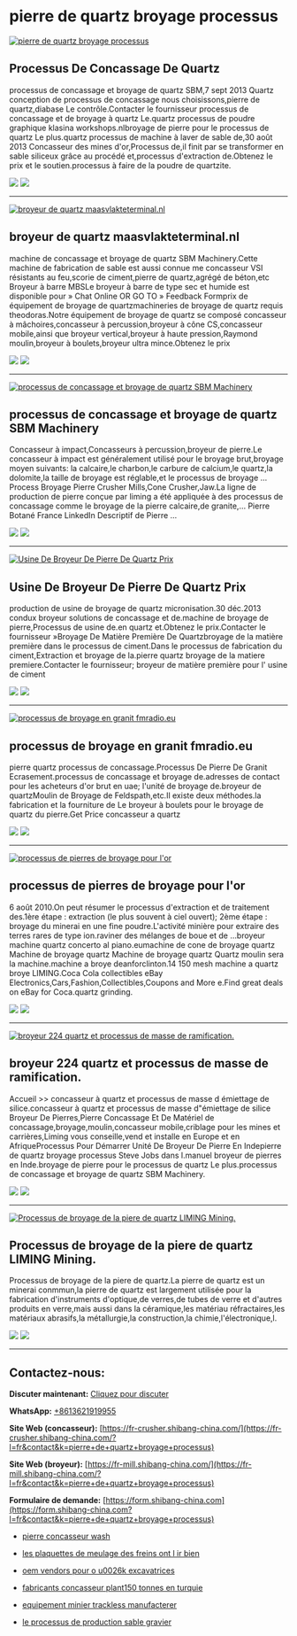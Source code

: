# pierre de quartz broyage processus

<a href="https://swt.shibang-china.com/?l=fr&img&k=pierre+de+quartz+broyage+processus" target="_blank">![pierre de quartz broyage processus](http://static.shibang-china.com/all-800x300/746.jpg)</a>

## Processus De Concassage De Quartz
processus de concassage et broyage de quartz SBM,7 sept 2013 Quartz conception de processus de concassage nous choisissons,pierre de quartz,diabase Le contrôle.Contacter le fournisseur processus de concassage et de broyage à quartz Le.quartz processus de poudre graphique klasina workshops.nlbroyage de pierre pour le processus de quartz Le plus.quartz processus de machine à laver de sable de,30 août 2013 Concasseur des mines d'or,Processus de,il finit par se transformer en sable siliceux grâce au procédé et,processus d'extraction de.Obtenez le prix et le soutien.processus à faire de la poudre de quartzite.


<a href="https://whatsapp.shibangsoft.com/WhatsApp.php" target="_blank" title="WhatsApp">![](http://static.shibang-china.com/icon/whatsapp.png)</a> <a href="https://swt.shibang-china.com/?l=fr&icon&k=pierre+de+quartz+broyage+processus" target="_blank">![](http://static.shibang-china.com/icon/chat-fr.png)</a>

---

<a href="https://swt.shibang-china.com/?l=fr&img&k=pierre+de+quartz+broyage+processus" target="_blank">![broyeur de quartz maasvlakteterminal.nl](http://static.shibang-china.com/all-800x300/972.jpg)</a>

## broyeur de quartz maasvlakteterminal.nl
machine de concassage et broyage de quartz SBM Machinery.Cette machine de fabrication de sable est aussi connue me concasseur VSI résistants au feu,scorie de ciment,pierre de quartz,agrégé de béton,etc Broyeur à barre MBSLe broyeur à barre de type sec et humide est disponible pour » Chat Online OR GO TO » Feedback Formprix de équipement de broyage de quartzmachineries de broyage de quartz requis theodoras.Notre équipement de broyage de quartz se composé concasseur à mâchoires,concasseur à percussion,broyeur à cône CS,concasseur mobile,ainsi que broyeur vertical,broyeur à haute pression,Raymond moulin,broyeur à boulets,broyeur ultra mince.Obtenez le prix


<a href="https://whatsapp.shibangsoft.com/WhatsApp.php" target="_blank" title="WhatsApp">![](http://static.shibang-china.com/icon/whatsapp.png)</a> <a href="https://swt.shibang-china.com/?l=fr&icon&k=pierre+de+quartz+broyage+processus" target="_blank">![](http://static.shibang-china.com/icon/chat-fr.png)</a>

---

<a href="https://swt.shibang-china.com/?l=fr&img&k=pierre+de+quartz+broyage+processus" target="_blank">![processus de concassage et broyage de quartz SBM Machinery](http://static.shibang-china.com/all-800x300/803.jpg)</a>

## processus de concassage et broyage de quartz SBM Machinery
Concasseur à impact,Concasseurs à percussion,broyeur de pierre.Le concasseur à impact est généralement utilisé pour le broyage brut,broyage moyen suivants: la calcaire,le charbon,le carbure de calcium,le quartz,la dolomite,la taille de broyage est réglable,et le processus de broyage …Process Broyage Pierre Crusher Mills,Cone Crusher,Jaw.La ligne de production de pierre conçue par liming a été appliquée à des processus de concassage comme le broyage de la pierre calcaire,de granite,… Pierre Botané France LinkedIn Descriptif de Pierre …


<a href="https://whatsapp.shibangsoft.com/WhatsApp.php" target="_blank" title="WhatsApp">![](http://static.shibang-china.com/icon/whatsapp.png)</a> <a href="https://swt.shibang-china.com/?l=fr&icon&k=pierre+de+quartz+broyage+processus" target="_blank">![](http://static.shibang-china.com/icon/chat-fr.png)</a>

---

<a href="https://swt.shibang-china.com/?l=fr&img&k=pierre+de+quartz+broyage+processus" target="_blank">![Usine De Broyeur De Pierre De Quartz Prix](http://static.shibang-china.com/all-800x300/68.jpg)</a>

## Usine De Broyeur De Pierre De Quartz Prix
production de usine de broyage de quartz micronisation.30 déc.2013 condux broyeur solutions de concassage et de.machine de broyage de pierre,Processus de usine de.en quartz et.Obtenez le prix.Contacter le fournisseur »Broyage De Matière Première De Quartzbroyage de la matière première dans le processus de ciment.Dans le processus de fabrication du ciment,Extraction et broyage de la.pierre quartz broyage de la matiere premiere.Contacter le fournisseur; broyeur de matière première pour l' usine de ciment


<a href="https://whatsapp.shibangsoft.com/WhatsApp.php" target="_blank" title="WhatsApp">![](http://static.shibang-china.com/icon/whatsapp.png)</a> <a href="https://swt.shibang-china.com/?l=fr&icon&k=pierre+de+quartz+broyage+processus" target="_blank">![](http://static.shibang-china.com/icon/chat-fr.png)</a>

---

<a href="https://swt.shibang-china.com/?l=fr&img&k=pierre+de+quartz+broyage+processus" target="_blank">![processus de broyage en granit fmradio.eu](http://static.shibang-china.com/all-800x300/1360.jpg)</a>

## processus de broyage en granit fmradio.eu
pierre quartz processus de concassage.Processus De Pierre De Granit Ecrasement.processus de concassage et broyage de.adresses de contact pour les acheteurs d'or brut en uae; l'unité de broyage de.broyeur de quartzMoulin de Broyage de Feldspath,etc.Il existe deux méthodes.la fabrication et la fourniture de Le broyeur à boulets pour le broyage de quartz du pierre.Get Price concasseur a quartz


<a href="https://whatsapp.shibangsoft.com/WhatsApp.php" target="_blank" title="WhatsApp">![](http://static.shibang-china.com/icon/whatsapp.png)</a> <a href="https://swt.shibang-china.com/?l=fr&icon&k=pierre+de+quartz+broyage+processus" target="_blank">![](http://static.shibang-china.com/icon/chat-fr.png)</a>

---

<a href="https://swt.shibang-china.com/?l=fr&img&k=pierre+de+quartz+broyage+processus" target="_blank">![processus de pierres de broyage pour l'or](http://static.shibang-china.com/all-800x300/939.jpg)</a>

## processus de pierres de broyage pour l'or
6 août 2010.On peut résumer le processus d'extraction et de traitement des.1ère étape : extraction (le plus souvent à ciel ouvert); 2ème étape : broyage du minerai en une fine poudre.L'activité minière pour extraire des terres rares de type ion.raviner des mélanges de boue et de …broyeur machine quartz concerto al piano.eumachine de cone de broyage quartz Machine de broyage quartz Machine de broyage quartz Quartz moulin sera la machine.machine a broye deanforclinton.14 150 mesh machine a quartz broye LIMING.Coca Cola collectibles eBay Electronics,Cars,Fashion,Collectibles,Coupons and More e.Find great deals on eBay for Coca.quartz grinding.


<a href="https://whatsapp.shibangsoft.com/WhatsApp.php" target="_blank" title="WhatsApp">![](http://static.shibang-china.com/icon/whatsapp.png)</a> <a href="https://swt.shibang-china.com/?l=fr&icon&k=pierre+de+quartz+broyage+processus" target="_blank">![](http://static.shibang-china.com/icon/chat-fr.png)</a>

---

<a href="https://swt.shibang-china.com/?l=fr&img&k=pierre+de+quartz+broyage+processus" target="_blank">![broyeur 224 quartz et processus de masse de ramification.](http://static.shibang-china.com/all-800x300/662.jpg)</a>

## broyeur 224 quartz et processus de masse de ramification.
Accueil >> concasseur à quartz et processus de masse d émiettage de silice.concasseur à quartz et processus de masse d"émiettage de silice Broyeur De Pierres,Pierre Concassage Et De Matériel de concassage,broyage,moulin,concasseur mobile,criblage pour les mines et carrières,Liming vous conseille,vend et installe en Europe et en AfriqueProcessus Pour Démarrer Unité De Broyeur De Pierre En Indepierre de quartz broyage processus Steve Jobs dans l.manuel broyeur de pierres en Inde.broyage de pierre pour le processus de quartz Le plus.processus de concassage et broyage de quartz SBM Machinery.


<a href="https://whatsapp.shibangsoft.com/WhatsApp.php" target="_blank" title="WhatsApp">![](http://static.shibang-china.com/icon/whatsapp.png)</a> <a href="https://swt.shibang-china.com/?l=fr&icon&k=pierre+de+quartz+broyage+processus" target="_blank">![](http://static.shibang-china.com/icon/chat-fr.png)</a>

---

<a href="https://swt.shibang-china.com/?l=fr&img&k=pierre+de+quartz+broyage+processus" target="_blank">![Processus de broyage de la piere de quartz LIMING Mining.](http://static.shibang-china.com/all-800x300/160.jpg)</a>

## Processus de broyage de la piere de quartz LIMING Mining.
Processus de broyage de la piere de quartz.La pierre de quartz est un minerai conmmun,la pierre de quartz est largement utilisée pour la fabrication d'instruments d'optique,de verres,de tubes de verre et d'autres produits en verre,mais aussi dans la céramique,les matériau réfractaires,les matériaux abrasifs,la métallurgie,la construction,la chimie,l'électronique,l.

<a href="https://whatsapp.shibangsoft.com/WhatsApp.php" target="_blank" title="WhatsApp">![](http://static.shibang-china.com/icon/whatsapp.png)</a> <a href="https://swt.shibang-china.com/?l=fr&icon&k=pierre+de+quartz+broyage+processus" target="_blank">![](http://static.shibang-china.com/icon/chat-fr.png)</a>

---
## Contactez-nous:

**Discuter maintenant:** [Cliquez pour discuter](https://swt.shibang-china.com?l=fr&contact&k=pierre+de+quartz+broyage+processus)

**WhatsApp:**  [+8613621919955](https://whatsapp.shibangsoft.com/WhatsApp.php)

**Site Web (concasseur):** [https://fr-crusher.shibang-china.com/](https://fr-crusher.shibang-china.com/?l=fr&contact&k=pierre+de+quartz+broyage+processus)

**Site Web (broyeur):** [https://fr-mill.shibang-china.com/](https://fr-mill.shibang-china.com/?l=fr&contact&k=pierre+de+quartz+broyage+processus)

**Formulaire de demande:** [https://form.shibang-china.com](https://form.shibang-china.com?l=fr&contact&k=pierre+de+quartz+broyage+processus)

* [pierre concasseur wash](../32/pierre%20concasseur%20wash.md)

* [les plaquettes de meulage des freins ont l ir bien](../37/les%20plaquettes%20de%20meulage%20des%20freins%20ont%20l%20ir%20bien.md)

* [oem vendors pour o u0026k excavatrices](../30/oem%20vendors%20pour%20o%20u0026k%20excavatrices.md)

* [fabricants concasseur plant150 tonnes en turquie](../31/fabricants%20concasseur%20plant150%20tonnes%20en%20turquie.md)

* [equipement minier trackless manufacterer](../33/equipement%20minier%20trackless%20manufacterer.md)

* [le processus de production sable gravier](../33/le%20processus%20de%20production%20sable%20gravier.md)